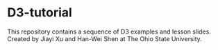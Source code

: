 # D3-tutorial
This repository contains a sequence of D3 examples and lesson slides. Created by Jiayi Xu and Han-Wei Shen at The Ohio State University. 
